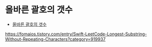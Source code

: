 # 올바른 괄호의 갯수

- [올바른 괄호의 갯수](https://fomaios.tistory.com/entry/Swift-%ED%94%84%EB%A1%9C%EA%B7%B8%EB%9E%98%EB%A8%B8%EC%8A%A4-%EC%98%AC%EB%B0%94%EB%A5%B8-%EA%B4%84%ED%98%B8%EC%9D%98-%EA%B0%AF%EC%88%98?category=898209)

https://fomaios.tistory.com/entry/Swift-LeetCode-Longest-Substring-Without-Repeating-Characters?category=919937